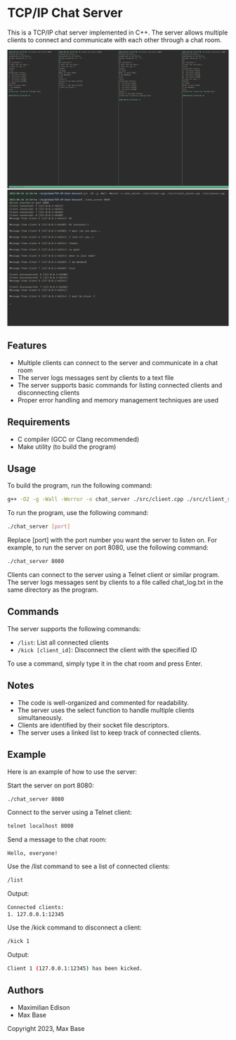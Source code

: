 # TCP/IP Chat Server

This is a TCP/IP chat server implemented in C++. The server allows multiple clients to connect and communicate with each other through a chat room.

![TCP/IP Chat Server Chats](assets/chat.png)
![TCP/IP Chat Server Logs](assets/logs.png)

## Features

- Multiple clients can connect to the server and communicate in a chat room
- The server logs messages sent by clients to a text file
- The server supports basic commands for listing connected clients and disconnecting clients
- Proper error handling and memory management techniques are used

## Requirements

- C compiler (GCC or Clang recommended)
- Make utility (to build the program)

## Usage

To build the program, run the following command:

```bash
g++ -O2 -g -Wall -Werror -o chat_server ./src/client.cpp ./src/client_server.cpp ./src/server.cpp
```

To run the program, use the following command:

```bash
./chat_server [port]
```

Replace [port] with the port number you want the server to listen on. For example, to run the server on port 8080, use the following command:

```bash
./chat_server 8080
```

Clients can connect to the server using a Telnet client or similar program. The server logs messages sent by clients to a file called chat_log.txt in the same directory as the program.

## Commands

The server supports the following commands:

- `/list`: List all connected clients
- `/kick [client_id]`: Disconnect the client with the specified ID

To use a command, simply type it in the chat room and press Enter.

## Notes
- The code is well-organized and commented for readability.
- The server uses the select function to handle multiple clients simultaneously.
- Clients are identified by their socket file descriptors.
- The server uses a linked list to keep track of connected clients.

## Example

Here is an example of how to use the server:

Start the server on port 8080:
```bash
./chat_server 8080
```

Connect to the server using a Telnet client:

```bash
telnet localhost 8080
```

Send a message to the chat room:
```
Hello, everyone!
```

Use the /list command to see a list of connected clients:

```bash
/list
```

Output:

```
Connected clients:
1. 127.0.0.1:12345
```

Use the /kick command to disconnect a client:

```bash
/kick 1
```

Output:

```bash
Client 1 (127.0.0.1:12345) has been kicked.
```

## Authors

- Maximilian Edison
- Max Base

Copyright 2023, Max Base
